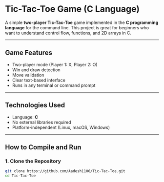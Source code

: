 #  Tic-Tac-Toe Game (C Language)

A simple **two-player Tic-Tac-Toe** game implemented in the **C programming language** for the command line. This project is great for beginners who want to understand control flow, functions, and 2D arrays in C.

---

##  Game Features

- Two-player mode (Player 1: X, Player 2: O)
- Win and draw detection
- Move validation
- Clear text-based interface
- Runs in any terminal or command prompt

---

##  Technologies Used

- Language: **C**
- No external libraries required
- Platform-independent (Linux, macOS, Windows)

---

##  How to Compile and Run

### 1. Clone the Repository

```bash
git clone https://github.com/Aadesh1106/Tic-Tac-Toe.git
cd Tic-Tac-Toe
